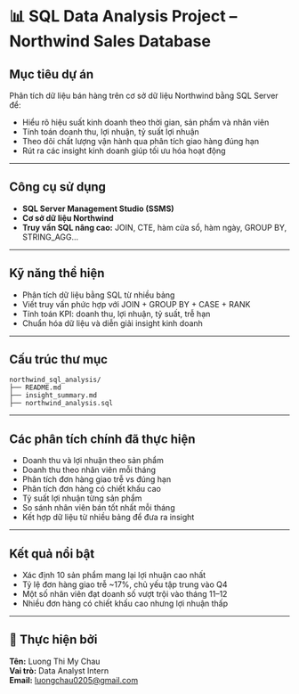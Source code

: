 # 📊 SQL Data Analysis Project – Northwind Sales Database

## Mục tiêu dự án

Phân tích dữ liệu bán hàng trên cơ sở dữ liệu Northwind bằng SQL Server để:
- Hiểu rõ hiệu suất kinh doanh theo thời gian, sản phẩm và nhân viên
- Tính toán doanh thu, lợi nhuận, tỷ suất lợi nhuận
- Theo dõi chất lượng vận hành qua phân tích giao hàng đúng hạn
- Rút ra các insight kinh doanh giúp tối ưu hóa hoạt động

---

## Công cụ sử dụng

- **SQL Server Management Studio (SSMS)**
- **Cơ sở dữ liệu Northwind**
- **Truy vấn SQL nâng cao:** JOIN, CTE, hàm cửa sổ, hàm ngày, GROUP BY, STRING_AGG...

---

## Kỹ năng thể hiện

- Phân tích dữ liệu bằng SQL từ nhiều bảng
- Viết truy vấn phức hợp với JOIN + GROUP BY + CASE + RANK
- Tính toán KPI: doanh thu, lợi nhuận, tỷ suất, trễ hạn
- Chuẩn hóa dữ liệu và diễn giải insight kinh doanh

---

## Cấu trúc thư mục

```
northwind_sql_analysis/
├── README.md
├── insight_summary.md
├── northwind_analysis.sql
```

---

## Các phân tích chính đã thực hiện

- Doanh thu và lợi nhuận theo sản phẩm
- Doanh thu theo nhân viên mỗi tháng
- Phân tích đơn hàng giao trễ vs đúng hạn
- Phân tích đơn hàng có chiết khấu cao
- Tỷ suất lợi nhuận từng sản phẩm
- So sánh nhân viên bán tốt nhất mỗi tháng
- Kết hợp dữ liệu từ nhiều bảng để đưa ra insight

---

## Kết quả nổi bật

- Xác định 10 sản phẩm mang lại lợi nhuận cao nhất
- Tỷ lệ đơn hàng giao trễ ~17%, chủ yếu tập trung vào Q4
- Một số nhân viên đạt doanh số vượt trội vào tháng 11–12
- Nhiều đơn hàng có chiết khấu cao nhưng lợi nhuận thấp

---

## 👤 Thực hiện bởi

**Tên:** Luong Thi My Chau  
**Vai trò:** Data Analyst Intern  
**Email:** luongchau0205@gmail.com
